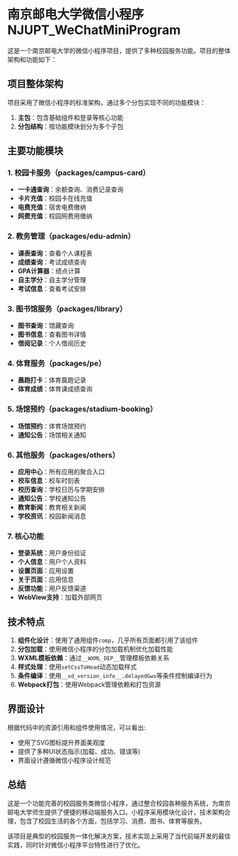 # 南京邮电大学微信小程序 NJUPT_WeChatMiniProgram

这是一个南京邮电大学的微信小程序项目，提供了多种校园服务功能。项目的整体架构和功能如下：

## 项目整体架构

项目采用了微信小程序的标准架构，通过多个分包实现不同的功能模块：

1. **主包**：包含基础组件和登录等核心功能
2. **分包结构**：按功能模块划分为多个子包

## 主要功能模块

### 1. 校园卡服务（packages/campus-card）

- **一卡通查询**：余额查询、消费记录查询
- **卡片充值**：校园卡在线充值
- **电费充值**：宿舍电费缴纳
- **网费充值**：校园网费用缴纳

### 2. 教务管理（packages/edu-admin）

- **课表查询**：查看个人课程表
- **成绩查询**：考试成绩查询
- **GPA计算器**：绩点计算
- **自主学分**：自主学分管理
- **考试信息**：查看考试安排

### 3. 图书馆服务（packages/library）

- **图书查询**：馆藏查询
- **图书信息**：查看图书详情
- **借阅记录**：个人借阅历史

### 4. 体育服务（packages/pe）

- **晨跑打卡**：体育晨跑记录
- **体育成绩**：体育课成绩查询

### 5. 场馆预约（packages/stadium-booking）

- **场馆预约**：体育场馆预约
- **通知公告**：场馆相关通知

### 6. 其他服务（packages/others）

- **应用中心**：所有应用的聚合入口
- **校车信息**：校车时刻表
- **校历查询**：学校日历与学期安排
- **通知公告**：学校通知公告
- **教育新闻**：教育相关新闻
- **学校资讯**：校园新闻消息

### 7. 核心功能

- **登录系统**：用户身份验证
- **个人信息**：用户个人资料
- **设置页面**：应用设置
- **关于页面**：应用信息
- **反馈功能**：用户反馈渠道
- **WebView支持**：加载外部网页

## 技术特点

1. **组件化设计**：使用了通用组件`comp`，几乎所有页面都引用了该组件
2. **分包加载**：使用微信小程序的分包加载机制优化加载性能
3. **WXML模板依赖**：通过`__WXML_DEP__`管理模板依赖关系
4. **样式处理**：使用`setCssToHead`动态加载样式
5. **条件编译**：使用`__vd_version_info__.delayedGwx`等条件控制编译行为
6. **Webpack打包**：使用Webpack管理依赖和打包资源

## 界面设计

根据代码中的资源引用和组件使用情况，可以看出:

- 使用了SVG图标提升界面美观度
- 提供了多种UI状态指示(加载、成功、错误等)
- 界面设计遵循微信小程序设计规范

## 总结

这是一个功能完善的校园服务类微信小程序，通过整合校园各种服务系统，为南京邮电大学师生提供了便捷的移动端服务入口。小程序采用模块化设计，技术架构合理，包含了校园生活的各个方面，包括学习、消费、图书、体育等服务。

该项目是典型的校园服务一体化解决方案，技术实现上采用了当代前端开发的最佳实践，同时针对微信小程序平台特性进行了优化。